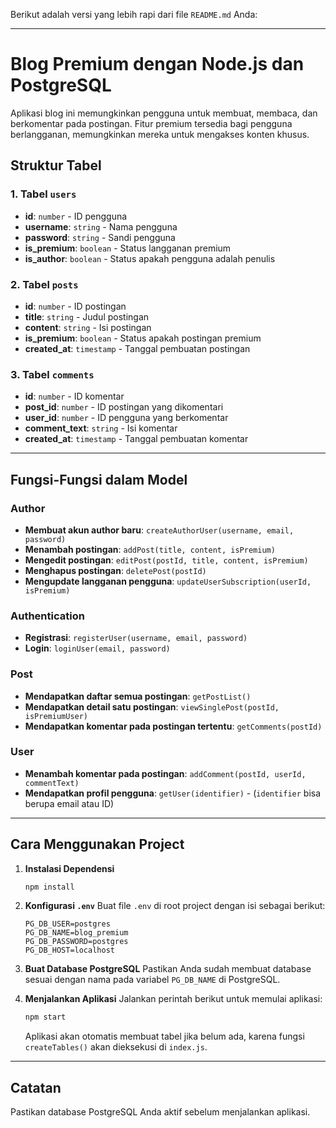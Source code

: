 Berikut adalah versi yang lebih rapi dari file `README.md` Anda:

---

# Blog Premium dengan Node.js dan PostgreSQL

Aplikasi blog ini memungkinkan pengguna untuk membuat, membaca, dan berkomentar pada postingan. Fitur premium tersedia bagi pengguna berlangganan, memungkinkan mereka untuk mengakses konten khusus.

## Struktur Tabel

### 1. Tabel `users`

- **id**: `number` - ID pengguna
- **username**: `string` - Nama pengguna
- **password**: `string` - Sandi pengguna
- **is_premium**: `boolean` - Status langganan premium
- **is_author**: `boolean` - Status apakah pengguna adalah penulis

### 2. Tabel `posts`

- **id**: `number` - ID postingan
- **title**: `string` - Judul postingan
- **content**: `string` - Isi postingan
- **is_premium**: `boolean` - Status apakah postingan premium
- **created_at**: `timestamp` - Tanggal pembuatan postingan

### 3. Tabel `comments`

- **id**: `number` - ID komentar
- **post_id**: `number` - ID postingan yang dikomentari
- **user_id**: `number` - ID pengguna yang berkomentar
- **comment_text**: `string` - Isi komentar
- **created_at**: `timestamp` - Tanggal pembuatan komentar

---

## Fungsi-Fungsi dalam Model

### Author

- **Membuat akun author baru**: `createAuthorUser(username, email, password)`
- **Menambah postingan**: `addPost(title, content, isPremium)`
- **Mengedit postingan**: `editPost(postId, title, content, isPremium)`
- **Menghapus postingan**: `deletePost(postId)`
- **Mengupdate langganan pengguna**: `updateUserSubscription(userId, isPremium)`

### Authentication

- **Registrasi**: `registerUser(username, email, password)`
- **Login**: `loginUser(email, password)`

### Post

- **Mendapatkan daftar semua postingan**: `getPostList()`
- **Mendapatkan detail satu postingan**: `viewSinglePost(postId, isPremiumUser)`
- **Mendapatkan komentar pada postingan tertentu**: `getComments(postId)`

### User

- **Menambah komentar pada postingan**: `addComment(postId, userId, commentText)`
- **Mendapatkan profil pengguna**: `getUser(identifier)` - (`identifier` bisa berupa email atau ID)

---

## Cara Menggunakan Project

1. **Instalasi Dependensi**

   ```bash
   npm install
   ```

2. **Konfigurasi `.env`**
   Buat file `.env` di root project dengan isi sebagai berikut:

   ```plaintext
   PG_DB_USER=postgres
   PG_DB_NAME=blog_premium
   PG_DB_PASSWORD=postgres
   PG_DB_HOST=localhost
   ```

3. **Buat Database PostgreSQL**
   Pastikan Anda sudah membuat database sesuai dengan nama pada variabel `PG_DB_NAME` di PostgreSQL.

4. **Menjalankan Aplikasi**
   Jalankan perintah berikut untuk memulai aplikasi:
   ```bash
   npm start
   ```
   Aplikasi akan otomatis membuat tabel jika belum ada, karena fungsi `createTables()` akan dieksekusi di `index.js`.

---

## Catatan

Pastikan database PostgreSQL Anda aktif sebelum menjalankan aplikasi.
